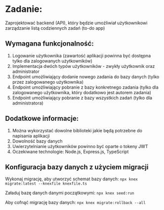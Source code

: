 # Zadanie:
Zaprojektować backend (API), który będzie umożliwiał użytkownikowi zarządzanie
listą codziennych zadań (to-do app)
## Wymagana funkcjonalność:
1. Logowanie użytkownika (zawartość aplikacji powinna być dostępna tylko dla
   zalogowanych użytkowników)
2. Implementacja dwóch typów użytkowników - zwykły użytkownik oraz
   administrator
3. Endpoint umożliwiający dodanie nowego zadania do bazy danych (tylko przez
   zalogowanego użytkownika)
4. Endpoint umożliwiający pobranie z bazy konkretnego zadania (tylko dla
   zalogowanego użytkownika, który dodatkowo jest autorem zadania)
5. Endpoint umożliwiający pobranie z bazy wszystkich zadań (tylko dla
   administratora)
## Dodatkowe informacje:
1. Można wykorzystać dowolne biblioteki jakie będą potrzebne do napisania
   aplikacji
2. Dowolność bazy danych
3. Uwierzytelnianie użytkowników powinno być oparte o tokeny JWT
4. Oczekiwane technologie: Node.js, Express.js, TypeScript
## Konfiguracja bazy danych z użyciem migracji

Wykonaj migrację, aby utworzyć schemat bazy danych: `npx knex migrate:latest --knexfile knexfile.ts`

Załaduj bazę danych danymi początkowymi: `npx knex seed:run`

Aby cofnąć migrację bazy danych: `npx knex migrate:rollback --all`
